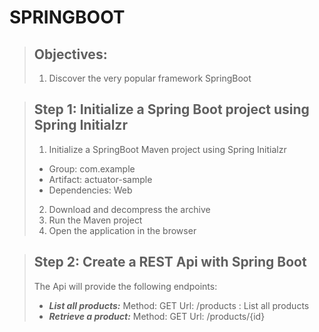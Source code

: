# SPRINGBOOT 
> ## Objectives:
> 
> 1. Discover the very popular framework SpringBoot


> ## Step 1: Initialize a Spring Boot project using Spring Initialzr
> 
> 1. Initialize a SpringBoot Maven project using Spring Initialzr
> 	- Group: com.example
>   - Artifact: actuator-sample
>   - Dependencies: Web
> 2. Download and decompress the archive 
> 3. Run the Maven project
> 4. Open the application in the browser 


> ## Step 2: Create a REST Api with Spring Boot
> 
> The Api will provide the following endpoints:
> 	-  ***List all products:*** 		Method: GET 	Url: /products : List all products
>   -  ***Retrieve a product:*** 		Method: GET     Url: /products/{id}



